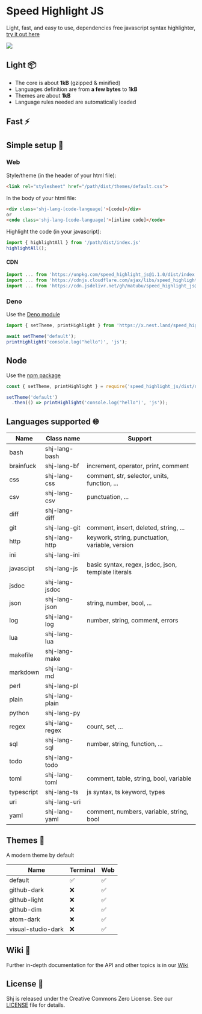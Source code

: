 # Speed Highlight JS

Light, fast, and easy to use, dependencies free javascript syntax highlighter, [try it out here](https://matubu.github.io/speed_highlight_js/examples/)

![](https://github.com/matubu/speed_highlight_js/blob/main/assets/screenshot.png)

## Light 📦

 * The core is about **1kB** (gzipped & minified)
 * Languages definition are from **a few bytes** to **1kB**
 * Themes are about **1kB**
 * Language rules needed are automatically loaded

## Fast ⚡

## Simple setup 🚀

### Web

Style/theme (in the header of your html file):
```html
<link rel="stylesheet" href="/path/dist/themes/default.css">
```

In the body of your html file:
```html
<div class='shj-lang-[code-language]'>[code]</div>
or
<code class='shj-lang-[code-language]'>[inline code]</code>
```

Highlight the code (in your javascript):
```js
import { highlightAll } from '/path/dist/index.js'
highlightAll();
```

#### CDN

```js
import ... from 'https://unpkg.com/speed_highlight_js@1.1.0/dist/index.js'
import ... from 'https://cdnjs.cloudflare.com/ajax/libs/speed_highlight_js/1.1.0/dist/index.js'
import ... from 'https://cdn.jsdelivr.net/gh/matubu/speed_highlight_js@1.1.0/dist/index.js'
```

### Deno

Use the [Deno module](https://deno.land/x/speed_highlight_js)

```js
import { setTheme, printHighlight } from 'https://x.nest.land/speed_highlight_js/dist/term.js';

await setTheme('default');
printHighlight('console.log("hello")', 'js');
```

## Node

Use the [npm package](https://www.npmjs.com/package/speed_highlight_js)

```js
const { setTheme, printHighlight } = require('speed_highlight_js/dist/node/term.js');

setTheme('default')
  .then(() => printHighlight('console.log("hello")', 'js'));
```

## Languages supported 🌐

| Name       | Class name     | Support                                             |
| ---------- | -------------- | --------------------------------------------------- |
| bash       | shj-lang-bash  |                                                     |
| brainfuck  | shj-lang-bf    | increment, operator, print, comment                 |
| css        | shj-lang-css   | comment, str, selector, units, function, ...        |
| csv        | shj-lang-csv   | punctuation, ...                                    |
| diff       | shj-lang-diff  |                                                     |
| git        | shj-lang-git   | comment, insert, deleted, string, ...               |
| http       | shj-lang-http  | keywork, string, punctuation, variable, version     |
| ini        | shj-lang-ini   |                                                     |
| javascipt  | shj-lang-js    | basic syntax, regex, jsdoc, json, template literals |
| jsdoc      | shj-lang-jsdoc |                                                     |
| json       | shj-lang-json  | string, number, bool, ...                           |
| log        | shj-lang-log   | number, string, comment, errors                     |
| lua        | shj-lang-lua   |                                                     |
| makefile   | shj-lang-make  |                                                     |
| markdown   | shj-lang-md    |                                                     |
| perl       | shj-lang-pl    |                                                     |
| plain      | shj-lang-plain |                                                     |
| python     | shj-lang-py    |                                                     |
| regex      | shj-lang-regex | count, set, ...                                     |
| sql        | shj-lang-sql   | number, string, function, ...                       |
| todo       | shj-lang-todo  |                                                     |
| toml       | shj-lang-toml  | comment, table, string, bool, variable              |
| typescript | shj-lang-ts    | js syntax, ts keyword, types                        |
| uri        | shj-lang-uri   |                                                     |
| yaml       | shj-lang-yaml  | comment, numbers, variable, string, bool            |

## Themes 🌈

A modern theme by default

| Name                | Terminal | Web |
| ------------------- | -------- | --- |
| default             | ✅      | ✅  |
| github-dark         | ❌      | ✅  |
| github-light        | ❌      | ✅  |
| github-dim          | ❌      | ✅  |
| atom-dark           | ❌      | ✅  |
| visual-studio-dark  | ❌      | ✅  |

## Wiki 👀

Further in-depth documentation for the API and other topics is in our [Wiki](https://github.com/matubu/speed_highlight_js/wiki)

## License 📃

Shj is released under the Creative Commons Zero License. See our [LICENSE](https://github.com/matubu/speed_highlight_js/blob/main/LICENSE) file for details.
